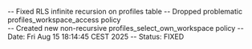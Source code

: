 -- Fixed RLS infinite recursion on profiles table
-- Dropped problematic profiles_workspace_access policy  
-- Created new non-recursive profiles_select_own_workspace policy
-- Date: Fri Aug 15 18:14:45 CEST 2025
-- Status: FIXED
